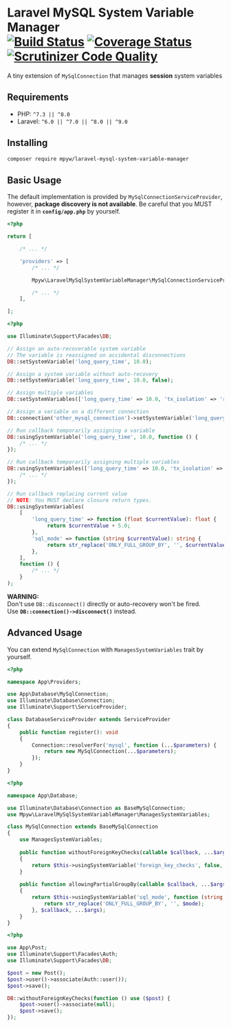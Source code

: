 # Laravel MySQL System Variable Manager<br>[![Build Status](https://github.com/mpyw/laravel-mysql-system-variable-manager/actions/workflows/ci.yml/badge.svg?branch=master)](https://github.com/mpyw/laravel-mysql-system-variable-manager/actions) [![Coverage Status](https://coveralls.io/repos/github/mpyw/laravel-mysql-system-variable-manager/badge.svg?branch=migrate-ci)](https://coveralls.io/github/mpyw/laravel-mysql-system-variable-manager?branch=migrate-ci) [![Scrutinizer Code Quality](https://scrutinizer-ci.com/g/mpyw/laravel-mysql-system-variable-manager/badges/quality-score.png?b=master)](https://scrutinizer-ci.com/g/mpyw/laravel-mysql-system-variable-manager/?branch=master)

A tiny extension of `MySqlConnection` that manages **session** system variables

## Requirements

- PHP: `^7.3 || ^8.0`
- Laravel: `^6.0 || ^7.0 || ^8.0 || ^9.0`

## Installing

```bash
composer require mpyw/laravel-mysql-system-variable-manager
```

## Basic Usage

The default implementation is provided by `MySqlConnectionServiceProvider`, however, **package discovery is not available**.
Be careful that you MUST register it in **`config/app.php`** by yourself.

```php
<?php

return [

    /* ... */

    'providers' => [
        /* ... */

        Mpyw\LaravelMySqlSystemVariableManager\MySqlConnectionServiceProvider::class,

        /* ... */
    ],

];
```

```php
<?php

use Illuminate\Support\Facades\DB;

// Assign an auto-recoverable system variable
// The variable is reassigned on accidental disconnections
DB::setSystemVariable('long_query_time', 10.0);

// Assign a system variable without auto-recovery
DB::setSystemVariable('long_query_time', 10.0, false);

// Assign multiple variables
DB::setSystemVariables(['long_query_time' => 10.0, 'tx_isolation' => 'read-committed']);

// Assign a variable on a different connection
DB::connection('other_mysql_connection')->setSystemVariable('long_query_time', 10.0);

// Run callback temporarily assigning a variable
DB::usingSystemVariable('long_query_time', 10.0, function () {
    /* ... */
});

// Run callback temporarily assigning multiple variables
DB::usingSystemVariables(['long_query_time' => 10.0, 'tx_isolation' => 'read-committed'], function () {
    /* ... */
});

// Run callback replacing current value
// NOTE: You MUST declare closure return types.
DB::usingSystemVariables(
    [
        'long_query_time' => function (float $currentValue): float {
             return $currentValue + 5.0;
        },
        'sql_mode' => function (string $currentValue): string {
             return str_replace('ONLY_FULL_GROUP_BY', '', $currentValue);
        },
    ],
    function () {
        /* ... */
    }
);
```

**WARNING:**  
Don't use `DB::disconnect()` directly or auto-recovery won't be fired.  
Use **`DB::connection()->disconnect()`** instead.

## Advanced Usage

You can extend `MySqlConnection` with `ManagesSystemVariables` trait by yourself.

```php
<?php

namespace App\Providers;

use App\Database\MySqlConnection;
use Illuminate\Database\Connection;
use Illuminate\Support\ServiceProvider;

class DatabaseServiceProvider extends ServiceProvider
{
    public function register(): void
    {
        Connection::resolverFor('mysql', function (...$parameters) {
            return new MySqlConnection(...$parameters);
        });
    }
}
```

```php
<?php

namespace App\Database;

use Illuminate\Database\Connection as BaseMySqlConnection;
use Mpyw\LaravelMySqlSystemVariableManager\ManagesSystemVariables;

class MySqlConnection extends BaseMySqlConnection
{
    use ManagesSystemVariables;
    
    public function withoutForeignKeyChecks(callable $callback, ...$args)
    {
        return $this->usingSystemVariable('foreign_key_checks', false, $callback, ...$args);
    }
    
    public function allowingPartialGroupBy(callable $callback, ...$args)
    {
        return $this->usingSystemVariable('sql_mode', function (string $mode): string {
            return str_replace('ONLY_FULL_GROUP_BY', '', $mode);
        }, $callback, ...$args);
    }
}
```

```php
<?php

use App\Post;
use Illuminate\Support\Facades\Auth;
use Illuminate\Support\Facades\DB;

$post = new Post();
$post->user()->associate(Auth::user());
$post->save();

DB::withoutForeignKeyChecks(function () use ($post) {
    $post->user()->associate(null);
    $post->save();
});
```
